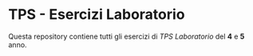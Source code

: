 # TPS - Esercizi Laboratorio
Questa repository contiene tutti gli esercizi di _TPS Laboratorio_ del **4** e **5** anno.


